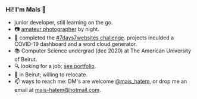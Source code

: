 ### Hi! I'm Mais 👋
- junior developer, still learning on the go.
- :camera: [amateur photographer](https://500px.com/maishatem) by night. 
- 🔭 completed the [#7days7websites challenge](https://itsmais.github.io/7Days7Websites/). projects inculded a COVID-19 dashboard and a word cloud generator.
- 📚 Computer Science undergrad (dec 2020) at The American University of Beirut.
- 🔍 looking for a job; [see portfolio](https://itsmais.github.io/).
- 📍 in Beirut; willing to relocate.
- 📫 ways to reach me: DM's are welcome [@mais_hatem](https://twitter.com/mais_hatem), or drop me an email at mais-hatem@hotmail.com.

<!--
**itsmais/itsmais** is a ✨ _special_ ✨ repository because its `README.md` (this file) appears on your GitHub profile.

Here are some ideas to get you started:

- 🔭 I’m currently working on ...
- 🌱 I’m currently learning ...
- 👯 I’m looking to collaborate on ...
- 🤔 I’m looking for help with ...
- 💬 Ask me about ...
- 📫 How to reach me: ...
- 😄 Pronouns: ...
- ⚡ Fun fact: ...
-->
